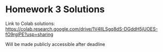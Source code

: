 # Homework 3 Solutions

Link to Colab solutions: https://colab.research.google.com/drive/1V4lILSgq8dS-DGddH5jUOES-fO9rglPE?usp=sharing

Will be made publicly accessible after deadline
